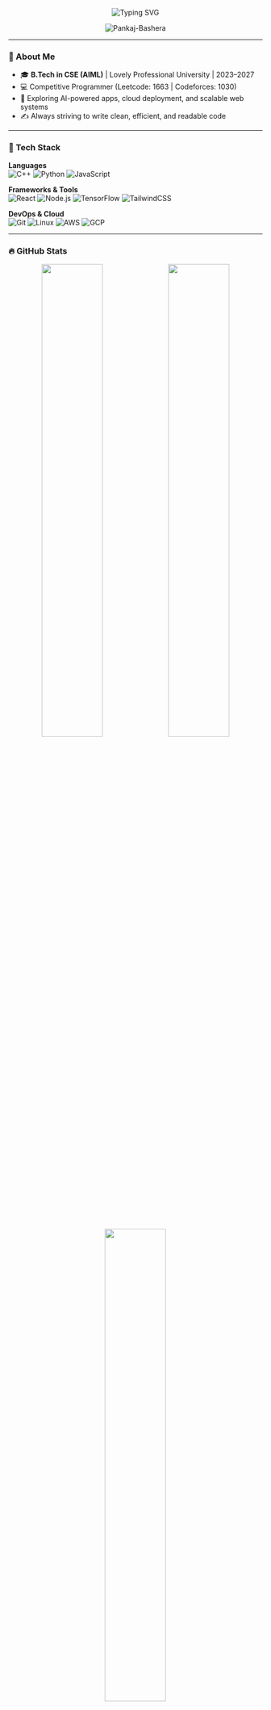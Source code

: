 <p align="center">
  <img src="https://readme-typing-svg.herokuapp.com?font=Fira+Code&size=28&pause=1000&color=F7F7F7&center=true&vCenter=true&width=800&lines=Hi+%F0%9F%91%8B%2C+I'm+Pankaj+Bashera!;Aspiring+Software+Engineer;AI+%26+Web+Dev+Enthusiast;Let's+Build+Cool+Things+Together+%F0%9F%9A%80" alt="Typing SVG" />
</p>

<p align="center">
  <img src="https://komarev.com/ghpvc/?username=Pankaj-Bashera&label=Profile%20views&color=0e75b6&style=flat" alt="Pankaj-Bashera" />
</p>

---

### 🧠 About Me

- 🎓 **B.Tech in CSE (AIML)** | Lovely Professional University | 2023–2027
- 💻 Competitive Programmer (Leetcode: 1663 | Codeforces: 1030)
- 🌱 Exploring AI-powered apps, cloud deployment, and scalable web systems
- ✍️ Always striving to write clean, efficient, and readable code

---

### 💼 Tech Stack

**Languages**  
![C++](https://img.shields.io/badge/C++-00599C?style=for-the-badge&logo=c%2B%2B&logoColor=white)
![Python](https://img.shields.io/badge/Python-3776AB?style=for-the-badge&logo=python&logoColor=white)
![JavaScript](https://img.shields.io/badge/JavaScript-F7DF1E?style=for-the-badge&logo=javascript&logoColor=black)

**Frameworks & Tools**  
![React](https://img.shields.io/badge/React-20232A?style=for-the-badge&logo=react&logoColor=61DAFB)
![Node.js](https://img.shields.io/badge/Node.js-339933?style=for-the-badge&logo=nodedotjs&logoColor=white)
![TensorFlow](https://img.shields.io/badge/TensorFlow-FF6F00?style=for-the-badge&logo=tensorflow&logoColor=white)
![TailwindCSS](https://img.shields.io/badge/Tailwind_CSS-38B2AC?style=for-the-badge&logo=tailwind-css&logoColor=white)

**DevOps & Cloud**  
![Git](https://img.shields.io/badge/Git-F05032?style=for-the-badge&logo=git&logoColor=white)
![Linux](https://img.shields.io/badge/Linux-FCC624?style=for-the-badge&logo=linux&logoColor=black)
![AWS](https://img.shields.io/badge/AWS-232F3E?style=for-the-badge&logo=amazon-aws&logoColor=white)
![GCP](https://img.shields.io/badge/Google_Cloud-4285F4?style=for-the-badge&logo=google-cloud&logoColor=white)

---

### 🔥 GitHub Stats

<p align="center">
  <img src="https://github-readme-stats.vercel.app/api?username=Pankaj-Bashera&show_icons=true&theme=tokyonight&hide_border=true&count_private=true" width="49%" />
  <img src="https://github-readme-streak-stats.herokuapp.com/?user=Pankaj-Bashera&theme=tokyonight&hide_border=true" width="49%" />
  <img src="https://github-readme-stats.vercel.app/api/top-langs/?username=Pankaj-Bashera&layout=compact&theme=tokyonight&hide_border=true" width="49%" />
</p>

---

### 🏁 Competitive Programming Stats

<p align="center">
  <img src="https://leetcard.jacoblin.cool/Pankaj-Bashera?theme=dark&font=Baloo&ext=contest" alt="LeetCode Contest Rating" />
</p>

---

### 🚀 Featured Projects

| Project | Description | Tech Stack |
|--------|-------------|------------|
| [🔗 AI Resume Analyzer](https://github.com/Pankaj-Bashera/ai-resume-analyzer) | ATS-powered resume analysis tool that scores resumes against job descriptions and gives structured improvement tips. | React, TypeScript, TailwindCSS, Puter.js |
| [🔗 Waste Management System](https://github.com/Pankaj-Bashera/Waste-Management-System) | Web app to monitor & manage waste data interactively. | HTML, CSS, JS, Python |
| [🔗 Sentiment Analysis](https://github.com/Pankaj-Bashera/Sentiment-Analysis-NN) | Real-time sentiment analyzer using a DNN model and React. | Python, TensorFlow, React |

---

### 🧰 My Toolkit

<p align="center">
  <img src="https://skillicons.dev/icons?i=cpp,python,js,react,nodejs,html,css,tailwind,tensorflow,git,github,linux,aws,gcp,vscode" />
</p>

---

### 📫 Connect With Me

[![LinkedIn](https://img.shields.io/badge/LinkedIn-blue?style=for-the-badge&logo=linkedin&logoColor=white)](https://www.linkedin.com/in/pankajb1)
[![GitHub](https://img.shields.io/badge/GitHub-181717?style=for-the-badge&logo=github&logoColor=white)](https://github.com/Pankaj-Bashera)
[![Gmail](https://img.shields.io/badge/Email-D14836?style=for-the-badge&logo=gmail&logoColor=white)](mailto:pankajbashera1211@gmail.com)

---

### 💡 Quote
> _“Consistency beats intensity — every single time.”_

---

